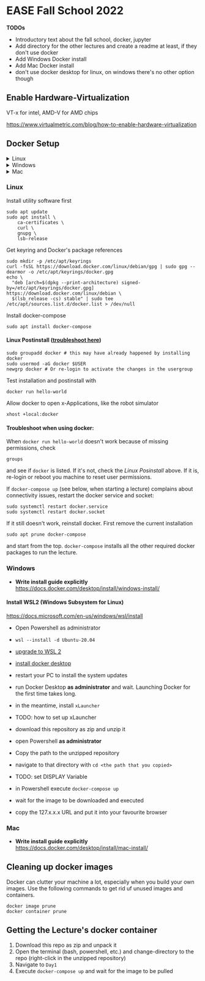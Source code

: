 # EASE Fall School 2022

**TODOs**

* Introductory text about the fall school, docker, jupyter
* Add directory for the other lectures and create a readme at least, if they don't use docker
* Add Windows Docker install
* Add Mac Docker install
* don't use docker desktop for linux, on windows there's no other option though

## Enable Hardware-Virtualization

VT-x for intel, AMD-V for AMD chips

https://www.virtualmetric.com/blog/how-to-enable-hardware-virtualization


## Docker Setup

<details><summary>Linux</summary>

Install utility software first
```
sudo apt update
sudo apt install \
    ca-certificates \
    curl \
    gnupg \
    lsb-release
```
Get keyring and Docker's package references
```
sudo mkdir -p /etc/apt/keyrings
curl -fsSL https://download.docker.com/linux/debian/gpg | sudo gpg --dearmor -o /etc/apt/keyrings/docker.gpg
echo \
  "deb [arch=$(dpkg --print-architecture) signed-by=/etc/apt/keyrings/docker.gpg] https://download.docker.com/linux/debian \
  $(lsb_release -cs) stable" | sudo tee /etc/apt/sources.list.d/docker.list > /dev/null
```
Install docker-compose
```
sudo apt install docker-compose
```
#### Linux Postinstall ([troubleshoot here](https://docs.docker.com/engine/install/linux-postinstall/))
```
sudo groupadd docker # this may have already happened by installing docker
sudo usermod -aG docker $USER
newgrp docker # Or re-login to activate the changes in the usergroup
```
Test installation and postinstall with 
```
docker run hello-world
```
Allow docker to open x-Applications, like the robot simulator
```
xhost +local:docker
```
#### Troubleshoot when using docker:

When `docker run hello-world` doesn't work because of missing permissions, check
```
groups
```
and see if `docker` is listed. If it's not, check the *Linux Posinstall* above. If it is, re-login or reboot you machine to reset user permissions.

If `docker-compose up` (see below, when starting a lecture) complains about connectivity issues, restart the docker service and socket:
```
sudo systemctl restart docker.service
sudo systemctl restart docker.socket
```

If it still doesn't work, reinstall docker. First remove the current installation
```
sudo apt prune docker-compose
```
and start from the top. `docker-compose` installs all the other required docker packages to run the lecture.

</details>

<details>
    <summary>Windows</summary>

- **Write install guide explicitly** 
https://docs.docker.com/desktop/install/windows-install/

#### Install WSL2 (Windows Subsystem for Linux)
https://docs.microsoft.com/en-us/windows/wsl/install
* Open Powershell as administrator
* `wsl --install -d Ubuntu-20.04`
* [upgrade to WSL 2](https://docs.microsoft.com/en-us/windows/wsl/install-manual#step-4---download-the-linux-kernel-update-package)
* [install docker desktop](https://docs.docker.com/desktop/install/windows-install/#install-docker-desktop-on-windows)
* restart your PC to install the system updates
* run Docker Desktop **as administrator** and wait. Launching Docker for the first time takes long.
* in the meantime, install `xLauncher`
* TODO: how to set up xLauncher

* download this repository as zip and unzip it
* open Powershell **as administrator**
* Copy the path to the unzipped repository
* navigate to that directory with `cd <the path that you copied>`
* TODO: set DISPLAY Variable
* in Powershell execute `docker-compose up`
* wait for the image to be downloaded and executed
* copy the 127.x.x.x URL and put it into your favourite browser

</details>

<details>
    <summary>Mac</summary>

- **Write install guide explicitly** 
https://docs.docker.com/desktop/install/mac-install/ 

</details>
    
### Linux

Install utility software first
```
sudo apt update
sudo apt install \
    ca-certificates \
    curl \
    gnupg \
    lsb-release
```
Get keyring and Docker's package references
```
sudo mkdir -p /etc/apt/keyrings
curl -fsSL https://download.docker.com/linux/debian/gpg | sudo gpg --dearmor -o /etc/apt/keyrings/docker.gpg
echo \
  "deb [arch=$(dpkg --print-architecture) signed-by=/etc/apt/keyrings/docker.gpg] https://download.docker.com/linux/debian \
  $(lsb_release -cs) stable" | sudo tee /etc/apt/sources.list.d/docker.list > /dev/null
```
Install docker-compose
```
sudo apt install docker-compose
```
#### Linux Postinstall ([troubleshoot here](https://docs.docker.com/engine/install/linux-postinstall/))
```
sudo groupadd docker # this may have already happened by installing docker
sudo usermod -aG docker $USER
newgrp docker # Or re-login to activate the changes in the usergroup
```
Test installation and postinstall with 
```
docker run hello-world
```
Allow docker to open x-Applications, like the robot simulator
```
xhost +local:docker
```
#### Troubleshoot when using docker:

When `docker run hello-world` doesn't work because of missing permissions, check
```
groups
```
and see if `docker` is listed. If it's not, check the *Linux Posinstall* above. If it is, re-login or reboot you machine to reset user permissions.

If `docker-compose up` (see below, when starting a lecture) complains about connectivity issues, restart the docker service and socket:
```
sudo systemctl restart docker.service
sudo systemctl restart docker.socket
```

If it still doesn't work, reinstall docker. First remove the current installation
```
sudo apt prune docker-compose
```
and start from the top. `docker-compose` installs all the other required docker packages to run the lecture.

### Windows
- **Write install guide explicitly** 
https://docs.docker.com/desktop/install/windows-install/

#### Install WSL2 (Windows Subsystem for Linux)
https://docs.microsoft.com/en-us/windows/wsl/install
* Open Powershell as administrator
* `wsl --install -d Ubuntu-20.04`
* [upgrade to WSL 2](https://docs.microsoft.com/en-us/windows/wsl/install-manual#step-4---download-the-linux-kernel-update-package)
* [install docker desktop](https://docs.docker.com/desktop/install/windows-install/#install-docker-desktop-on-windows)
* restart your PC to install the system updates
* run Docker Desktop **as administrator** and wait. Launching Docker for the first time takes long.
* in the meantime, install `xLauncher`
* TODO: how to set up xLauncher

* download this repository as zip and unzip it
* open Powershell **as administrator**
* Copy the path to the unzipped repository
* navigate to that directory with `cd <the path that you copied>`
* TODO: set DISPLAY Variable
* in Powershell execute `docker-compose up`
* wait for the image to be downloaded and executed
* copy the 127.x.x.x URL and put it into your favourite browser

### Mac
- **Write install guide explicitly** 
https://docs.docker.com/desktop/install/mac-install/

## Cleaning up docker images

Docker can clutter your machine a lot, especially when you build your own images. Use the following commands to get rid uf unused images and containers.
```
docker image prune
docker container prune
```

## Getting the Lecture's docker container

1. Download this repo as zip and unpack it
2. Open the terminal (bash, powershell, etc.) and change-directory to the repo (right-click in the unzipped repository)
3. Navigate to `Day1`
4. Execute `docker-compose up` and wait for the image to be pulled
